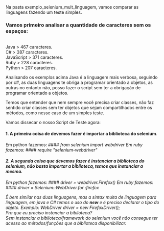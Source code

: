 Na pasta exemplo_selenium_mult_linguagem, vamos comparar as linguagens fazendo um teste simples.

### Vamos primeiro analisar a quantidade de caracteres sem os espaços:
<br>Java > 467 caracteres.
<br>C# > 387 caracteres.
<br>JavaScript > 371 caracteres.
<br>Ruby > 228 caracteres.
<br>Python > 207 caracteres.

Analisando os exemplos acima Java é a linguagem mais verbosa, seguindo por c#, as duas linguagens te obriga a programar orientado a objetos, as outras no entanto não, posso fazer o script sem ter a obrigação de programar orientado a objetos. 

Temos que entender que nem sempre você precisa criar classes, não faz sentido criar classes sem ter objetos que sejam compartilhados entre os métodos, como nesse caso de um simples teste.


Vamos dissecar o nosso Script de Teste agora:

#### 1. A primeira coisa de devemos fazer é importar a biblioteca do selenium.
Em python fazemos:
####<i> from selenium import webdriver
Em ruby fazemos:
####<i> require "selenium-webdriver"

#### 2. A segunda coisa que devemos fazer é instanciar a biblioteca do selenium, não basta importar a biblioteca, temos que instanciar a mesma.
Em python fazemos:
####<i> driver = webdriver.Firefox()
Em ruby fazemos:
####<i> driver = Selenium::WebDriver.for :firefox

É bem similar nas duas linguagens, mas a sintax muita de linguagem para linguagem, em java e C# temos o uso do <b>new</b> e é preciso declarar o tipo do objeto. Exemplo: <i>WebDriver driver = new FirefoxDriver();<i><br>
Pra que eu preciso instanciar a biblioteca?<br> Sem instanciar a biblioteca/framework do selenium você não consegue ter acesso ao métodos/funções que a biblioteca disponibilizar.
